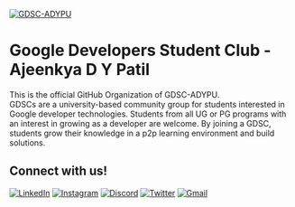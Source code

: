 [![GDSC-ADYPU](https://pbs.twimg.com/profile_banners/1570753275510788101/1663331971/1500x500)](https://gdsc.community.dev/ajeenkya-dy-patil-university-pune/)

# Google Developers Student Club - Ajeenkya D Y Patil

This is the official GitHub Organization of GDSC-ADYPU. \
GDSCs are a university-based community group for students interested in Google developer technologies. Students from all UG or PG programs with an interest in growing as a developer are welcome. By joining a GDSC, students grow their knowledge in a p2p learning environment and build solutions.

## Connect with us!

[![LinkedIn](https://img.shields.io/badge/linkedin-%230077B5.svg?style=for-the-badge&logo=linkedin&logoColor=white)](https://www.linkedin.com/company/gdscadypu/)
[![Instagram](https://img.shields.io/badge/Instagram-%23E4405F.svg?style=for-the-badge&logo=Instagram&logoColor=white)](https://www.instagram.com/gdscadypu/)
[![Discord](https://img.shields.io/badge/Discord-%235865F2.svg?style=for-the-badge&logo=discord&logoColor=white)](https://discord.gg/C82pzeAkkh)
[![Twitter](https://img.shields.io/badge/Twitter-%231DA1F2.svg?style=for-the-badge&logo=Twitter&logoColor=white)](https://twitter.com/gdscadypu)
[![Gmail](https://img.shields.io/badge/Gmail-D14836?style=for-the-badge&logo=gmail&logoColor=white)](mailto:gdsc@adypu.edu.in)
